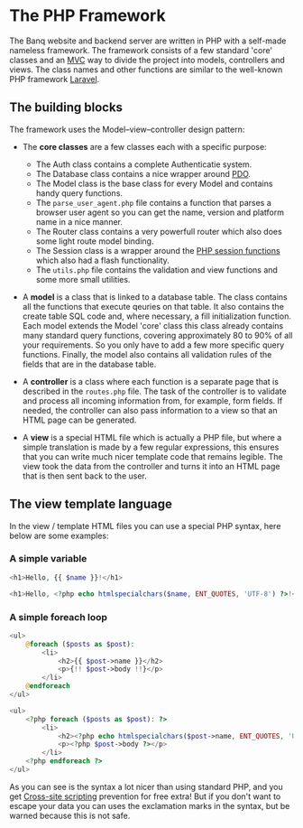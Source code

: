 # The PHP Framework
The Banq website and backend server are written in PHP with a self-made nameless framework. The framework consists of a few standard 'core' classes and an [MVC](https://en.wikipedia.org/wiki/Model%E2%80%93view%E2%80%93controller) way to divide the project into models, controllers and views. The class names and other functions are similar to the well-known PHP framework [Laravel](https://laravel.com/docs/).

## The building blocks
The framework uses the Model–view–controller design pattern:

- The **core classes** are a few classes each with a specific purpose:
    - The Auth class contains a complete Authenticatie system.
    - The Database class contains a nice wrapper around [PDO](https://www.php.net/manual/en/book.pdo.php).
    - The Model class is the base class for every Model and contains handy query functions.
    - The `parse_user_agent.php` file contains a function that parses a browser user agent so you can get the name, version and platform name in a nice manner.
    - The Router class contains a very powerfull router which also does some light route model binding.
    - The Session class is a wrapper around the [PHP session functions](https://www.php.net/manual/en/book.session.php) which also had a flash functionality.
    - The `utils.php` file contains the validation and view functions and some more small utilities.

- A **model** is a class that is linked to a database table. The class contains all the functions that execute qeuries on that table. It also contains the create table SQL code and, where necessary, a fill initialization function. Each model extends the Model 'core' class this class already contains many standard query functions, covering approximately 80 to 90% of all your requirements. So you only have to add a few more specific query functions. Finally, the model also contains all validation rules of the fields that are in the database table.

- A **controller** is a class where each function is a separate page that is described in the `routes.php` file. The task of the controller is to validate and process all incoming information from, for example, form fields. If needed, the controller can also pass information to a view so that an HTML page can be generated.

- A **view** is a special HTML file which is actually a PHP file, but where a simple translation is made by a few regular expressions, this ensures that you can write much nicer template code that remains legible. The view took the data from the controller and turns it into an HTML page that is then sent back to the user.

## The view template language
In the view / template HTML files you can use a special PHP syntax, here below are some examples:

### A simple variable
```php
<h1>Hello, {{ $name }}!</h1>
```
```php
<h1>Hello, <?php echo htmlspecialchars($name, ENT_QUOTES, 'UTF-8') ?>!</h1>
```

### A simple foreach loop
```php
<ul>
    @foreach ($posts as $post):
        <li>
            <h2>{{ $post->name }}</h2>
            <p>{!! $post->body !!}</p>
        </li>
    @endforeach
</ul>
```
```php
<ul>
    <?php foreach ($posts as $post): ?>
        <li>
            <h2><?php echo htmlspecialchars($post->name, ENT_QUOTES, 'UTF-8') ?></h2>
            <p><?php $post->body ?></p>
        </li>
    <?php endforeach ?>
</ul>
```

As you can see is the syntax a lot nicer than using standard PHP, and you get [Cross-site scripting](https://en.wikipedia.org/wiki/Cross-site_scripting) prevention for free extra! But if you don't want to escape your data you can uses the exclamation marks in the syntax, but be warned because this is not safe.
